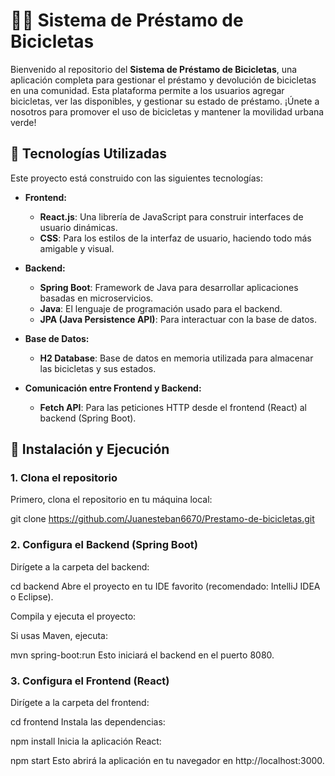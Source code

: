 # 🚴‍♂️ **Sistema de Préstamo de Bicicletas**

Bienvenido al repositorio del **Sistema de Préstamo de Bicicletas**, una aplicación completa para gestionar el préstamo y devolución de bicicletas en una comunidad. Esta plataforma permite a los usuarios agregar bicicletas, ver las disponibles, y gestionar su estado de préstamo. ¡Únete a nosotros para promover el uso de bicicletas y mantener la movilidad urbana verde!

## 🔧 **Tecnologías Utilizadas**

Este proyecto está construido con las siguientes tecnologías:

- **Frontend:**
  - **React.js**: Una librería de JavaScript para construir interfaces de usuario dinámicas.
  - **CSS**: Para los estilos de la interfaz de usuario, haciendo todo más amigable y visual.
  
- **Backend:**
  - **Spring Boot**: Framework de Java para desarrollar aplicaciones basadas en microservicios.
  - **Java**: El lenguaje de programación usado para el backend.
  - **JPA (Java Persistence API)**: Para interactuar con la base de datos.

- **Base de Datos:**
  - **H2 Database**: Base de datos en memoria utilizada para almacenar las bicicletas y sus estados.

- **Comunicación entre Frontend y Backend:**
  - **Fetch API**: Para las peticiones HTTP desde el frontend (React) al backend (Spring Boot).

## 🚀 **Instalación y Ejecución**

### 1. Clona el repositorio

Primero, clona el repositorio en tu máquina local:

git clone https://github.com/Juanesteban6670/Prestamo-de-bicicletas.git

### 2. Configura el Backend (Spring Boot)

Dirígete a la carpeta del backend:

cd backend
Abre el proyecto en tu IDE favorito (recomendado: IntelliJ IDEA o Eclipse).

Compila y ejecuta el proyecto:

Si usas Maven, ejecuta:

mvn spring-boot:run
Esto iniciará el backend en el puerto 8080.

### 3. Configura el Frontend (React)
Dirígete a la carpeta del frontend:

cd frontend
Instala las dependencias:

npm install
Inicia la aplicación React:

npm start
Esto abrirá la aplicación en tu navegador en http://localhost:3000.
